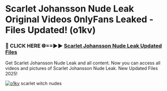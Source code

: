 # Scarlet Johansson Nude Leak Original Videos 0nlyFans Leaked - Files Updated! (o1kv)

<h3>🔴 CLICK HERE 🌐==►► <a href="https://tinyurl.com/52m3yx9h" rel="nofollow">Scarlet Johansson Nude Leak Updated Files</a></h3>

Get Scarlet Johansson Nude Leak and all content. Now you can access all videos and pictures of Scarlet Johansson Nude Leak. New Updated Files 2025!

[![o1kv](https://i.imgur.com/TnHtlc8.gif)](https://tinyurl.com/52m3yx9h)
scarlet witch nudes